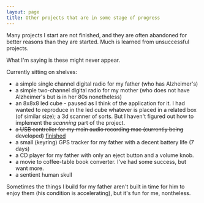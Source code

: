 ```yaml
---
layout: page
title: Other projects that are in some stage of progress
---
```


Many projects I start are not finished, and they are often abandoned for better
reasons than they are started.  Much is learned from unsuccessful projects.

What I'm saying is these might never appear.

Currently sitting on shelves:
* a simple single channel digital radio for my father (who has Alzheimer's)
* a simple two-channel digital radio for my mother (who does not have
Alzheimer's but is in her 80s nonetheless)
* an 8x8x8 led cube - paused as I think of the application for it.
        I had wanted to reproduce in the led cube whatever is placed in a
        related box (of similar size); a 3d scanner of sorts.  But I haven't
        figured out how to implement the *scanning* part of the project.
* ~~a USB controller for my main audio recording mac (currently being developed)~~ [finished](/projects/Audio-Recording-Controller/)
* a small (keyring) GPS tracker for my father with a decent battery life (7 days)
* a CD player for my father with only an eject button and a volume knob.
* a movie to coffee-table book converter. I've had some success, but want more.
* a sentient human skull

Sometimes the things I build for my father aren't built in time for him to
enjoy them (his condition is accelerating), but it's fun for me, nontheless.
